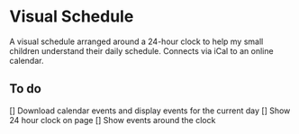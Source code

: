 # Visual Schedule

A visual schedule arranged around a 24-hour clock to help my small children understand their daily schedule. Connects via iCal to an online calendar.

## To do

[] Download calendar events and display events for the current day
[] Show 24 hour clock on page
[] Show events around the clock

